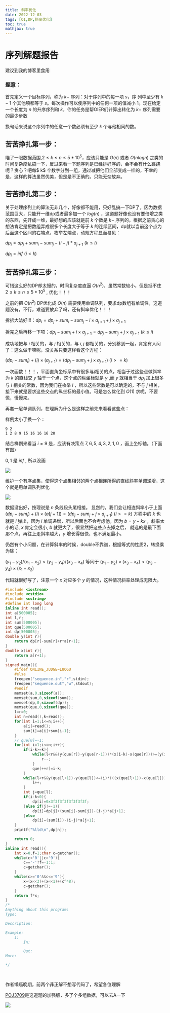 ```yaml
---
title: 斜率优化
date: 2022-12-03
tags: [OI,DP,斜率优化]
toc: true
mathjax: true
---
```



# 序列解题报告

建议到我的博客里食用

### 题意：
首先定义一个目标序列，称为 $k-$ 序列：对于序列中的每一项 $s$，序
列中至少有 $k-1$ 个其他项都等于 $s$。每次操作可以使序列中的任何一项的值减小 $1$。现在给定一个长度为 $n$ 的升序序列和 $k$，你的任务是帮OIER们计算出转化为 $k-$ 序列需要的最少步数

换句话来说这个序列中的任意一个数必须有至少 $k$ 个与他相同的数。

## 苦苦挣扎第一步：

瞄了一眼数据范围,$2 \leq k \leq n \leq 5*10^5$，应该只能是 $O(n)$ 或者 $O(nlogn)$ 之类的时间复杂度乱搞一下，反过来看一下题序列是已经排好序的，会不会有什么蹊跷呢？贪心？吧每$ k$ 个数字分到一组，通过减把他们全部变成一样的，不幸的是，这样的算法虽然优美，但是是不正确的。只能无奈放弃。

## 苦苦挣扎第二步：
关于处理序列上的算法无非几个，好像都不能用，只好乱搞一下DP了，因为数据范围巨大，只能开一维dp或者最多加一个 $log(n)$ ，这道题好像也没有要倍增之类的东西，先开成一维，最好想的应该就是前 $k$ 个数是 $k-$ 序列的，根据之前贪心的想法肯定是把数组弄成很多个长度大于等于 $k$ 的连续区间，dp就以当前这个点为后面这个区间的右端点，枚举左端点，动规方程显而易见：

$dp_i=dp_j+sum_i-sum_j-(i-j)*a_{j+1}$ $(k \leq i)$

$dp_i=inf$ $(i<k)$

## 苦苦挣扎第三步：
可惜这么好的DP却太慢的，时间复杂度直逼 $O(n^2)$，虽然常数较小，但是抵不住 $2 \leq k \leq n \leq 5*10^5$ , 优化！！！

之前的把 $O(n^2)$ DP优化成 $O(n)$ 需要使用单调队列，要求dp数组有单调性，这道题没有，不行，难道要放弃了吗，还有斜率优化！！！

拆拆大法好!!!：$dp_i=dp_j+sum_i-sum_j-i\times a_{j+1}+j \times a_{j+1}$

拆完之后再移一下项：$dp_i-sum_i+i\times a_{j+1}=dp_j-sum_j+j\times a_{j+1}$ $(k \leq i)$

成功地把与 $i$ 相关的，与 $j$ 相关的，与 $i,j$ 都相关的，分别移到一起，肯定有人问了：这么做干嘛呢，没关系只要这样看这个方程：

$(dp_i-sum_i)+(i)\times (a_{j+1})=(dp_j-sum_j+j\times a_{j+1})$ $(i>=k)$


一次函数！！！，平面直角坐标系中有很多与$j$相关的点，相当于过这些点做斜率为 $k$ 的直线交 $y$ 轴于一个点，这个点的纵坐标就是 $y$ ,而 $y$ 就相当于 $dp_j$ 加上很多与 $i$ 相关的常数，因为我们在枚举 $i$ ，所以这些常数是可以确定的，不与 $j$ 相关，接下来就是要求这些交点的纵坐标的最小值。可是怎么优化到 $O(1)$ 求呢，不要慌，慢慢来。

再套一层单调队列，在理解为什么是这样之前先来看看这些点：

样例太小了换一个：
```
9 2
1 2 8 9 15 16 16 16 20
```

结合样例来看当 $i=9$ 是，应该有决策点 $7,6,5,4,3,2,1,0$ ，画上坐标轴。（下面有图）

$0,1$ 是 $inf$ , 所以没画

![](https://cdn.luogu.com.cn/upload/image_hosting/35xbg4jy.png)

维护一个有序点集，使得这个点集相邻的两个点相连所得的直线斜率单调递增，这个就是用单调队列优化

![](https://cdn.luogu.com.cn/upload/image_hosting/hxq5tonp.png)

数据没出好，按理说是 $n$ 条线段头尾相接。
显然的，我们会让相连斜率小于上面 $(dp_i-sum_i)+(i)\times (a[j+1])=(dp_j-sum_j+j\times a_{j+1})$ $(i>=k)$ 方程中的 $k$ 也就是 $i$ 弹出，因为 $i$ 单调递增，所以后面也不会考虑他，因为 $b=y-kx$ ，斜率太小的话, $x$ 肯定会很小, $b$ 就更大了，很显然把这些点去掉之后，
就选的是最下面那个点，再往上走斜率越大，$y$ 增长得很快，也不满足最小。

仍然有个小问题，在计算斜率的时候，double不靠谱，根据等式的性质2，转换乘为除：

$(y_1-y_2)/(x_1-x_2)<(y_3-y_4)/(x_3-x_4)$
等同于
$(y_1-y_2)\times (x_3-x_4)<(y_3-y_4)\times (x_1-x_2)$

代码就很好写了，注意一个 $x$ 对应多个 $y$ 的情况，这种情况斜率处理成无限大。

```cpp
#include <iostream>
#include <cstdio>
#include <cstring>
#define int long long
inline int read();
int a[500005];
int l,r;
int sum[500005];
int que[500005];
int dp[500005];
double y(int r){
    return dp[r]-sum[r]+r*a[r+1];
}
double x(int r){
    return a[r+1];
}
signed main(){
	#ifdef ONLINE_JUDGE=LUOGU
	#else
	freopen("sequence.in","r",stdin);
	freopen("sequence.out","w",stdout);
	#endif
    memset(a,0,sizeof(a));
    memset(sum,0,sizeof(sum));
    memset(dp,0,sizeof(dp));
    memset(que,0,sizeof(que));
    l=r=0;
    int n=read(),k=read();
    for(int i=1;i<=n;i++){
        a[i]=read();
        sum[i]=a[i]+sum[i-1];
    }
    // que[0]=-1;  
    for(int i=1;i<=n;i++){
        if(i-k>=k){
            while(l<r&&(y(que[r])-y(que[r-1]))*(x(i-k)-x(que[r]))>=(y(i-k)-y(que[r]))*(x(que[r])-x(que[r-1]))){
                r--;
            }
            que[++r]=i-k;
        }
        while(l<r&&y(que[l+1])-y(que[l])<=(i)*(((x(que[l+1])-x(que[l]))))){
            l++;
        }
        int j=que[l];
        if(i-k<0){
            dp[i]=0x3f3f3f3f3f3f3f3f;
        }else if(j!=-1){
            dp[i]=dp[j]+(sum[i]-sum[j])-(i-j)*a[j+1];
        }else
            dp[i]=(sum[i])-(i-j)*a[j+1];
    }
    printf("%lld\n",dp[n]);

	return 0;
}
inline int read(){
	int x=0,f=1;char c=getchar();
	while(c<'0'||c>'9'){
		c=='-'?f=-1:1;
		c=getchar();
	}
	while(c>='0'&&c<='9'){
		x=(x<<3)+(x<<1)+(c^48);
		c=getchar();
	}
	return f*x;
}
/*
Anything about this program:
Type:

Description:

Example:
	1:
		In:

		Out:
More:

*/




```

作者懒癌晚期，前两个非正解不想写代码了，希望各位理解

[POJ3709](https://vjudge.net/problem/POJ-3709)是这道题的加强版，多了个多组数据，可以去A一下

![](https://cdn.luogu.com.cn/upload/image_hosting/e4wfvahj.png)
